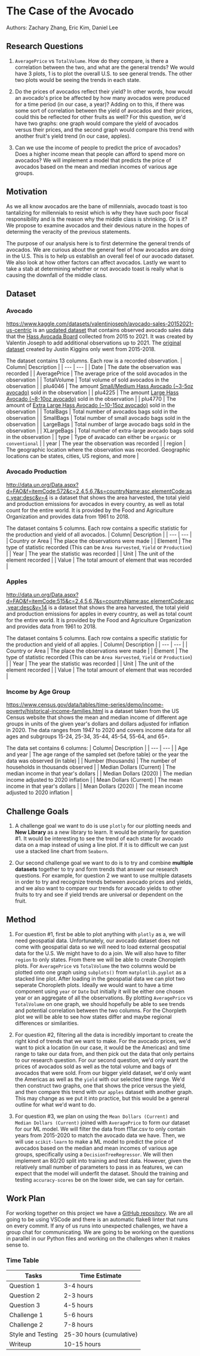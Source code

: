 # The Case of the Avocado

Authors: Zachary Zhang, Eric Kim, Daniel Lee

## Research Questions

1. `AveragePrice` vs `TotalVolume`. How do they compare, is there a correlation between the two, and what are the general trends? We would have 3 plots, 1 is to plot
the overall U.S. to see general trends. The other two plots would be seeing the trends in each state.

2. Do the prices of avocados reflect their yield? In other words, how would an avocado's price be affected by how many avocados were produced for a time period
(in our case, a year)? Adding on to this, if there was some sort of correlation between the yield of avocados and their prices, could this be reflected for other
fruits as well? For this question, we'd have two graphs: one graph would compare the yield of avocados versus their prices, and the second graph would compare this
trend with another fruit's yield trend (in our case, apples).

3. Can we use the income of people to predict the price of avocados? Does a higher income mean that people can afford to spend more on avocados? We will implement a model
that predicts the price of avocados based on the mean and median incomes of various age groups.

## Motivation

As we all know avocados are the bane of millennials, avocado toast is too tantalizing for millennials to resist which is why they have such poor fiscal responsibility
and is the reason why the middle class is shrinking. Or is it? We propose to examine avocados and their devious nature in the hopes of determing the veracity of the
previous statements.

The purpose of our analysis here is to first determine the general trends of avocados. We are curious about the general feel of how avocados are doing in the U.S.
This is to help us establish an overall feel of our avocado dataset. We also look at how other factors can affect avocados. Lastly we want to take a stab at determining
whether or not avocado toast is really what is causing the downfall of the middle class.

## Dataset

### Avocado

<https://www.kaggle.com/datasets/valentinjoseph/avocado-sales-20152021-us-centric> is an [updated dataset](https://www.kaggle.com/datasets/neuromusic/avocado-prices)
that contains observed avocado sales data that the [Hass Avocada Board](https://hassavocadoboard.com/) collected from 2015 to 2021. It was created by Valentin Joseph
to add additional observations up to 2021. The [original dataset](https://www.kaggle.com/datasets/neuromusic/avocado-prices) created by Justin Kiggins only went from
2015-2018.

The dataset contains 13 columns. Each row is a recorded observation.
| Column| Description |
| ---   | ---         |
| Date | The date the observation was recorded |
| AveragePrice | The average price of the sold avocados in the observation |
| TotalVolume | Total volume of sold avocados in the observation |
| plu4046 | The amount [Small/Medium Hass Avocado (~3-5oz avocado)](https://loveonetoday.com/how-to/identify-hass-avocados/) sold in the observation |
| plu4225 | The amount [Large Hass Avocado (~8-10oz avocado)](https://loveonetoday.com/how-to/identify-hass-avocados/) sold in the observation |
| plu4770 | The amount of [Extra Large Hass Avocado (~10-15oz avocado)](https://loveonetoday.com/how-to/identify-hass-avocados/) sold in the observation |
| TotalBags | Total number of avocados bags sold in the observation |
| SmallBags |  Total number of small avocado bags sold in the observation |
| LargeBags | Total number of large avocado bags sold in the observation  |
| XLargeBags | Total number of extra-large avocado bags sold in the observation  |
| type | Type of avacado can either be `organic` or `conventional` |
| year | The year the observation was recorded |
| region | The geographic location where the observation was recorded. Geographic locations can be states, cities, US regions, and more |

### Avocado Production

<http://data.un.org/Data.aspx?d=FAO&f=itemCode:572&c=2,4,5,6,7&s=countryName:asc,elementCode:asc,year:desc&v=4> is a dataset that shows the area harvested, the total
yield and production emissions for avocados in every country, as well as total count for the entire world. It is provided by the Food and Agriculture Organization and
provides data from 1961 to 2018.

The dataset contains 5 columns. Each row contains a specific statistic for the production and yield of all avocados.
| Column| Description |
| ---   | ---         |
| Country or Area | The place the observations were made |
| Element | The type of statistic recorded (This can be `Area Harvested`, `Yield` or `Production`) |
| Year | The year the statistic was recorded |
| Unit | The unit of the element recorded |
| Value | The total amount of element that was recorded |

### Apples

<http://data.un.org/Data.aspx?d=FAO&f=itemCode:515&c=2,4,5,6,7&s=countryName:asc,elementCode:asc,year:desc&v=14> is a dataset that shows the area harvested, the
total yield and production emissions for apples in every country, as well as total count for the entire world. It is provided by the Food and Agriculture Organization
and provides data from 1961 to 2018.

The dataset contains 5 columns. Each row contains a specific statistic for the production and yield of all apples.
| Column| Description |
| ---   | ---         |
| Country or Area | The place the observations were made |
| Element | The type of statistic recorded (This can be `Area Harvested`, `Yield` or `Production`) |
| Year | The year the statistic was recorded |
| Unit | The unit of the element recorded |
| Value | The total amount of element that was recorded |

### Income by Age Group

<https://www.census.gov/data/tables/time-series/demo/income-poverty/historical-income-families.html> is a dataset taken from the US Census website that shows the mean and median income of different age groups in units of the given year's dollars and dollars adjusted for inflation in 2020.
The data ranges from 1947 to 2020 and covers income data for all ages and subgroups 15-24, 25-34, 35-44, 45-54, 55-64, and 65+.

The data set contains 6 columns:
| Column| Description |
| ---   | ---         |
| Age and year | The age range of the sampled set (before table) or the year the data was observed (in table) |
| Number (thousands) | The number of households in thousands observed |
| Median Dollars (Current) | The median income in that year's dollars |
| Median Dollars (2020) | The median income adjusted to 2020 inflation |
| Mean Dollars (Current) | The mean income in that year's dollars |
| Mean Dollars (2020) | The mean income adjusted to 2020 inflation |

## Challenge Goals

1. A challenge goal we want to do is use `plotly` for our plotting needs and __New Library__ as a new library to learn. It would be primarily for question #1.
It would be interesting to see the trend of each state for avocado data on a map instead of using a line plot. If it is to difficult we can just use a stacked line
chart from `Seaborn`.

2. Our second challenge goal we want to do is to try and combine __multiple datasets__ together to try and form trends that answer our research questions. For example,
for question 2 we want to use multiple datasets in order to try and recognize trends between avocado prices and yields, and we also want to compare our trends for avocado
yields to other fruits to try and see if yield trends are universal or dependent on the fruit.

## Method

1. For question #1, first be able to plot anything with `plotly` as a, we will need geospatial data. Unfortunately, our avocado dataset does not come with geospatial
data so we will need to load external geospatial data for the U.S. We might have to do a join. We will also have to filter `region` to only states. From there we
will be able to create Choropleth plots. For `AveragePrice` vs `TotalVolume` the two columns would be plotted onto one graph using `subplots()` from `matplotlib.pyplot`
as a stacked line plot. After loading in the geospatial data we can plot two seperate Choropleth plots. Ideally we would want to have a time component using `year` or
`Date` but initially it will be either one chosen year or an aggregate of all the observations. By plotting `AveragePrice` vs `TotalVolume` on one  graph, we should
hopefully be able to see trends and potential correlation between the two columns. For the Chorpleth plot we will be able to see how states differ and maybe regional
differences or similarities.

2. For question #2, filtering all the data is incredibly important to create the right kind of trends that we want to make. For the avocado prices, we'd want to pick
a location (in our case, it would be the Americas) and time range to take our data from, and then pick out the data that only pertains to our research question.
For our second question, we'd only want the prices of avocados sold as well as the total volume and bags of avocados that were sold. From our bigger yield
dataset, we'd only want the Americas as well as the `yield` with our selected time range. We'd then construct two graphs, one that shows the price versus the yield,
and then compare this trend with our `apples` dataset with another graph. This may change as we put it into practice, but this would be a general outline for what
we'd want to do.

3. For question #3, we plan on using the `Mean Dollars (Current)` and `Median Dollars (Current)` joined with `AveragePrice` to form our dataset for our ML model.
We will filter the data from f11ar.csv to only contain years from 2015-2020 to match the avocado data we have. Then, we will use `scikit-learn` to
make a ML model to predict the price of avocados based on the median and mean incomes of various age groups, specifically using a `DecisionTreeRegressor`.
We will then implement an 80/20 split into training and test data. However, given the relatively small number of parameters to pass in as features, we can expect that the
model will underfit the dataset. Should the training and testing `accuracy-scores` be on the lower side, we can say for certain.

## Work Plan

For working together on this project we have a [GitHub repository](https://github.com/Frey-mond/avocados). We are all going to be using VSCode and there is an
automatic flake8 linter that runs on every commit. If any of us runs into unexpected challenges, we have a group chat for communicating. We are going to be working
on the questions in parallel in our Python files and working on the challenges when it makes sense to.

### Time Table

| Tasks | Time Estimate |
| ---   | ---           |
| Question 1| 3-4 hours |
| Question 2 | 2-3 hours |
| Question 3 | 4-5 hours |
| Challenge 1 | 5-6 hours |
| Challenge 2 | 7-8 hours |
| Style and Testing | 25-30 hours (cumulative) |
| Writeup | 10-15 hours |
